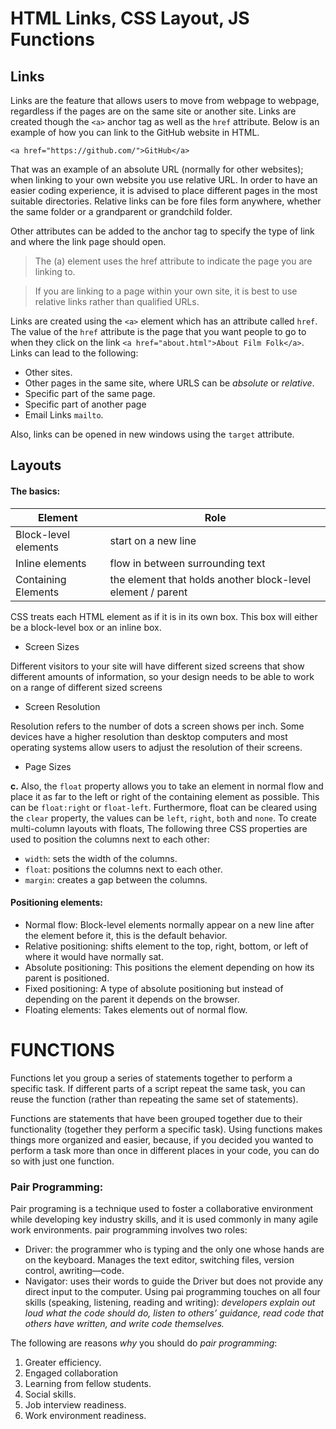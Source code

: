 # HTML Links, CSS Layout, JS Functions


## Links

Links are the feature that allows users to move from webpage to webpage, regardless if the pages are on the same site or another site. Links are created though the `<a>` anchor tag as well as the `href` attribute. Below is an example of how you can link to the GitHub website in HTML.

`<a href="https://github.com/">GitHub</a>`

That was an example of an absolute URL (normally for other websites); when linking to your own website you use relative URL. In order to have an easier coding experience, it is advised to place different pages in the most suitable directories. Relative links can be fore files form anywhere, whether the same folder or a grandparent  or grandchild folder. 

Other attributes can be added to the anchor tag to specify the type of link and where the link page should open.

> The (a) element uses the href attribute to indicate the page you are linking to.

> If you are linking to a page within your own site, it is best to use relative links rather than qualified URLs.


Links are created using the `<a>` element which has an attribute called `href`. The value of the `href` attribute is the page that you want people to go to when they click on the link `<a href="about.html">About Film Folk</a>`. Links can lead to the following:
* Other sites.
* Other pages in the same site, where URLS can be _absolute_ or _relative_.
* Specific part of the same page.
* Specific part of another page
* Email Links `mailto`.

Also, links can be opened in new windows using the `target` attribute.



## Layouts

#### The basics:

| Element | Role |
| --- | --- |
| Block-level elements | start on a new line |
| Inline elements | flow in between surrounding text |
|Containing Elements | the element that holds another block-level element / parent|

CSS treats each HTML element as if it is in its own box. This box will either be a block-level box or an inline box.
- Screen Sizes

Different visitors to your site will have different sized screens that show different amounts of information, so your design needs to be able to work on a range of different sized screens
- Screen Resolution

Resolution refers to the number of dots a screen shows per inch. Some devices have a higher resolution than desktop computers and most operating systems allow users to adjust the resolution of their screens.
- Page Sizes

**c.** Also, the `float` property allows you to take an element in normal flow and place it as far to the left or right of the containing element as possible. This can be `float:right` or `float-left`. Furthermore, float can be cleared using the `clear` property, the values can be `left`, `right`, `both` and `none`. To create multi-column layouts with floats, The following three CSS properties are used to position the columns next to each other:
* `width`: sets the width of the columns.
* `float`: positions the columns next to each other.
* `margin`: creates a gap between the columns.

#### Positioning elements:
* Normal flow: Block-level elements normally appear on a new line after the element before it, this is the default behavior.
*  Relative positioning: shifts element to the top, right, bottom, or left of where it would have normally sat.
* Absolute positioning: This positions the element depending on how its parent is positioned.
* Fixed positioning: A type of absolute positioning but instead of depending on the parent it depends on the browser.
* Floating elements: Takes elements out of normal flow.

# FUNCTIONS
Functions let you group a series of statements together to perform a specific task. If different parts of a script repeat the same task, you can
reuse the function (rather than repeating the same set of statements). 

Functions are statements that have been grouped together due to their functionality (together they perform a specific task). Using functions makes things more organized and easier, because, if you decided you wanted to perform a task more than once in different places in your code, you can do so with just one function.


### Pair Programming:
Pair programing is a technique used to foster a collaborative environment while developing key industry skills, and it is used commonly in many agile work environments.
pair programming involves two roles: 
* Driver: the programmer who is typing and the only one whose hands are on the keyboard. Manages the text editor, switching files, version control, awriting—code.
* Navigator: uses their words to guide the Driver but does not provide any direct input to the computer. 
Using pai programming touches on all four skills (speaking, listening, reading and writing): _developers explain out loud what the code should do, listen to others’ guidance, read code that others have written, and write code themselves._

The following are reasons _why_ you should do _pair programming_:
1. Greater efficiency.
2. Engaged collaboration
3. Learning from fellow students.
4. Social skills.
5. Job interview readiness.
6. Work environment readiness.







